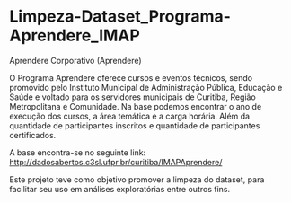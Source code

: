 # Limpeza-Dataset_Programa-Aprendere_IMAP

 Aprendere Corporativo (Aprendere)

O Programa Aprendere oferece cursos e eventos técnicos, sendo promovido pelo Instituto Municipal de Administração Pública, Educação e Saúde e voltado para os servidores municipais de Curitiba, Região Metropolitana e Comunidade. Na base podemos encontrar o ano de execução dos cursos, a área temática e a carga horária. Além da quantidade de participantes inscritos e quantidade de participantes certificados. 

A base encontra-se no seguinte link: http://dadosabertos.c3sl.ufpr.br/curitiba/IMAPAprendere/

Este projeto teve como objetivo promover a limpeza do dataset, para facilitar seu uso em análises exploratórias entre outros fins.
